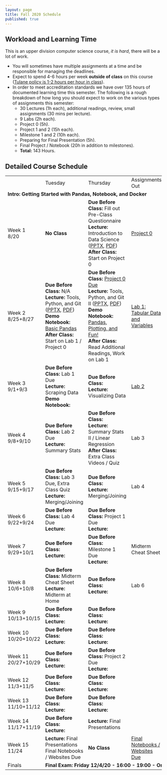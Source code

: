 ```yaml
---
layout: page
title: Fall 2020 Schedule
published: true
---
```


## Workload and Learning Time

This is an upper division computer science course, *it is hard*, there will be a lot of work.
* You will sometimes have multiple assignments at a time and be responsible for managing the deadlines.  
* Expect to spend 4-6 hours per week **outside of class** on this course ([Tulane policy is 1-2 hours per hour in class](https://catalog.tulane.edu/)).  
* In order to meet accreditation standards we have over 135 hours of documented learning time this semester.  The following is a rough breakdown of how long you should expect to work on the various types of assignments this semester:  
  * 30 Lectures (1h each), additional readings, review, small assignments (30 mins per lecture).
  * 9 Labs (2h each).
  * Project 0 (5h).
  * Project 1 and 2 (15h each).
  * Milestone 1 and 2 (10h each).
  * Preparing for Final Presentation (5h).
  * Final Project / Notebook (20h in addition to milestones).
  * **Total:** 143 Hours.

## Detailed Course Schedule

<table>
  <tr>
   <td>
   </td>
   <td>Tuesday
   </td>
   <td>Thursday
   </td>
   <td>Assignments Out
   </td>
   <td>Additional Reading
   </td>
  </tr>
  <tr>
   <td colspan="5" ><strong>Intro: Getting Started with Pandas, Notebook, and Docker</strong>
   </td>
  </tr>
  <tr>
   <td>Week 1
<br>
8/20
   </td>
   <td><strong>No Class</strong>
   </td>
   <td><strong>Due Before Class: </strong>Fill out Pre-Class Questionnaire
<br>
<strong>Lecture: </strong>Introduction to Data Science (<a href="https://drive.google.com/open?id=1F1XyjJZQk6uJhEVoHaZRXUjP9yoA06_1">PPTX</a>, <a href="https://drive.google.com/open?id=1xeXhxEcZmMGU11PqAp8KG_WjlVKNeGNe">PDF</a>)
<br>
<strong>After Class: </strong>Start on Project 0
   </td>
   <td><a href="https://github.com/nmattei/cmps3160/tree/master/_projects/project0">Project 0</a>
   </td>
   <td><a href="https://www.economist.com/graphic-detail/2018/07/26/python-is-becoming-the-worlds-most-popular-coding-language">Economist Article on Python</a>
<br>
<a href="https://fivethirtyeight.com/features/what-the-fox-knows/">FiveThirtyEight - What the Fox Knows</a>
   </td>
  </tr>
  <tr>
   <td>Week 2
<br>
8/25+8/27
   </td>
   <td><strong>Due Before Class: </strong>N/A
<br>
<strong>Lecture: </strong>Tools, Python, and Git (<a href="https://drive.google.com/open?id=1Ezwmu5HWW2TUYtjQIz-aiCYZF9Vh1yPo">PPTX</a>, <a href="https://drive.google.com/open?id=19tJCt_4u6uvO02OauJdHwZBPlbRyVQhx">PDF</a>)
<br>
<strong>Demo Notebook: </strong><a href="https://github.com/nmattei/cmps3160/blob/master/_notebooks/Lecture02-BasicPython.ipynb">Basic Pandas</a>
<br>
<strong>After Class: </strong>Start on Lab 1 / Project 0
   </td>
   <td><strong>Due Before Class: </strong><a href="https://tulane.instructure.com/">Project 0 Due</a>
<br>
<strong>Lecture: </strong>Tools, Python, and Git II (<a href="https://drive.google.com/open?id=1Ezwmu5HWW2TUYtjQIz-aiCYZF9Vh1yPo">PPTX</a>, <a href="https://drive.google.com/open?id=19tJCt_4u6uvO02OauJdHwZBPlbRyVQhx">PDF</a>)
<br>
<strong>Demo Notebook: </strong><a href="https://github.com/nmattei/cmps3160/blob/master/_notebooks/Lecture03-PandasDataPlotting.ipynb">Pandas, Plotting, and Fun!</a>
<br>
<strong>After Class: </strong>Read Additional Readings, Work on Lab 1
   </td>
   <td><a href="https://github.com/nmattei/cmps3160/tree/master/_labs/Lab01">Lab 1: Tabular Data and Variables</a>
   </td>
   <td><a href="https://conda.io/projects/conda/en/latest/user-guide/getting-started.html">Getting Started with Anaconda</a>
<br>
<a href="https://www.atlassian.com/git/tutorials/comparing-workflows">Git Workflows</a>
<br>
<a href="https://medium.freecodecamp.org/a-beginner-friendly-introduction-to-containers-vms-and-docker-79a9e3e119b">Intro to Docker</a>
<br>
<a href="https://pandas.pydata.org/pandas-docs/stable/user_guide/10min.html">10 Mins to Pandas</a>
   </td>
  </tr>
  <tr>
   <td>Week 3
<br>
9/1+9/3
   </td>
   <td><strong>Due Before Class: </strong>Lab 1 Due
<br>
<strong>Lecture: </strong>Scraping Data
<br>
<strong>Demo Notebook:</strong>
   </td>
   <td><strong>Due Before Class: </strong>
<br>
<strong>Lecture: </strong>Visualizing Data
   </td>
   <td><a href="https://github.com/nmattei/cmps3160/tree/master/_labs/Lab02">Lab 2</a>
   </td>
   <td><a href="https://drive.google.com/open?id=1SWw2QXKPGJv99_a4VceEdBkmnB2Zljb5">Hand Pandas Cheat Sheet</a>
   </td>
  </tr>
  <tr>
   <td>Week 4
<br>
9/8+9/10
   </td>
   <td><strong>Due Before Class: </strong>Lab 2 Due
<br>
<strong>Lecture: </strong>Summary Stats
   </td>
   <td><strong>Due Before Class: </strong>
<br>
<strong>Lecture: </strong>Summary Stats II / Linear Regression
<br>
<strong>After Class: </strong>Extra Class Videos / Quiz
   </td>
   <td>Lab 3
   </td>
   <td>
   </td>
  </tr>
  <tr>
   <td>Week 5
<br>
9/15+9/17
   </td>
   <td><strong>Due Before Class: </strong>Lab 3 Due, Extra Class Quiz
<br>
<strong>Lecture: </strong>Merging/Joining
   </td>
   <td><strong>Due Before Class: </strong>
<br>
<strong>Lecture: </strong>Merging/Joining
   </td>
   <td>Lab 4
   </td>
   <td>
   </td>
  </tr>
  <tr>
   <td>Week 6
<br>
9/22+9/24
   </td>
   <td><strong>Due Before Class: </strong>Lab 4 Due
<br>
<strong>Lecture:</strong>
   </td>
   <td><strong>Due Before Class: </strong>Project 1 Due
<br>
<strong>Lecture:</strong>
   </td>
   <td>
   </td>
   <td>
   </td>
  </tr>
  <tr>
   <td>Week 7
<br>
9/29+10/1
   </td>
   <td><strong>Due Before Class: </strong>
<br>
<strong>Lecture:</strong>
   </td>
   <td><strong>Due Before Class: </strong>Milestone 1 Due
<br>
<strong>Lecture:</strong>
   </td>
   <td>Midterm Cheat Sheet
   </td>
   <td>
   </td>
  </tr>
  <tr>
   <td>Week 8
<br>
10/6+10/8
   </td>
   <td><strong>Due Before Class: </strong>Midterm Cheat Sheet
<br>
<strong>Lecture: </strong>Midterm at Home
   </td>
   <td><strong>Due Before Class: </strong>
<br>
<strong>Lecture:</strong>
   </td>
   <td>Lab 6
   </td>
   <td>
   </td>
  </tr>
  <tr>
   <td>Week 9
<br>
10/13+10/15
   </td>
   <td><strong>Due Before Class: </strong>
<br>
<strong>Lecture:</strong>
   </td>
   <td><strong>Due Before Class: </strong>
<br>
<strong>Lecture:</strong>
   </td>
   <td>
   </td>
   <td>
   </td>
  </tr>
  <tr>
   <td>Week 10
<br>
10/20+10/22
   </td>
   <td><strong>Due Before Class: </strong>
<br>
<strong>Lecture:</strong>
   </td>
   <td><strong>Due Before Class: </strong>
<br>
<strong>Lecture:</strong>
   </td>
   <td>
   </td>
   <td>
   </td>
  </tr>
  <tr>
   <td>Week 11
<br>
20/27+10/29
   </td>
   <td><strong>Due Before Class: </strong>
<br>
<strong>Lecture:</strong>
   </td>
   <td><strong>Due Before Class: </strong>Project 2 Due
<br>
<strong>Lecture:</strong>
   </td>
   <td>
   </td>
   <td>
   </td>
  </tr>
  <tr>
   <td>Week 12
<br>
11/3+11/5
   </td>
   <td><strong>Due Before Class: </strong>
<br>
<strong>Lecture:</strong>
   </td>
   <td><strong>Due Before Class: </strong>
<br>
<strong>Lecture:</strong>
   </td>
   <td>
   </td>
   <td>
   </td>
  </tr>
  <tr>
   <td>Week 13
<br>
11/10+11/12
   </td>
   <td><strong>Due Before Class: </strong>
<br>
<strong>Lecture:</strong>
   </td>
   <td><strong>Due Before Class: </strong>
<br>
<strong>Lecture:</strong>
   </td>
   <td>
   </td>
   <td>
   </td>
  </tr>
  <tr>
   <td>Week 14
<br>
11/17+11/19
   </td>
   <td><strong>Due Before Class: </strong>
<br>
<strong>Lecture:</strong>
   </td>
   <td><strong>Lecture: </strong>Final Presentations
   </td>
   <td>
   </td>
   <td>
   </td>
  </tr>
  <tr>
   <td>Week 15
<br>
11/24
   </td>
   <td><strong>Lecture: </strong>Final Presentations
<br>
Final Notebooks / Websites Due
   </td>
   <td><strong>No Class</strong>
   </td>
   <td><a href="https://nmattei.github.io/cmps3160/projects/FinalTutorial/">Final Notebooks / Websites Due</a>
   </td>
   <td>
   </td>
  </tr>
  <tr>
   <td>Finals
   </td>
   <td colspan="4" ><strong>Final Exam: Friday 12/4/20 - 16:00 - 19:00 - On Zoom</strong>
   </td>
  </tr>
</table>

